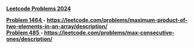 <b><u>Leetcode Problems 2024<b></u>

<u><b>Problem 1464 </u></b> - https://leetcode.com/problems/maximum-product-of-two-elements-in-an-array/description/
<br><u><b>Problem 485 </u></b> -  https://leetcode.com/problems/max-consecutive-ones/description/ </br>
